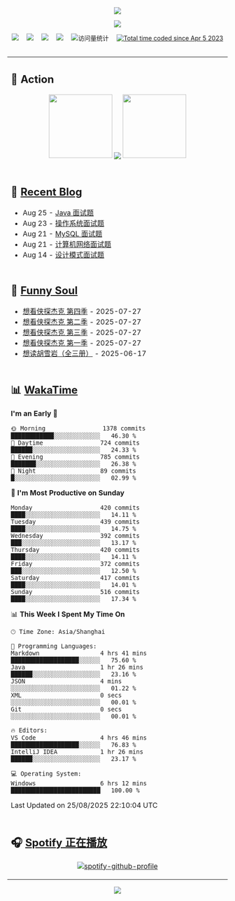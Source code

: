 <div align="center">

<img src="https://capsule-render.vercel.app/api?type=waving&color=timeGradient&height=300&&section=header&text=HI%20THERE!&fontSize=90&fontAlign=50&fontAlignY=30&desc=I%E2%80%99m%20@LI%20SIR%20%F0%9F%91%8B&descAlign=50&descSize=30&descAlignY=60&animation=twinkling" />

<div align="center">

  <!-- knock code pictures 敲代码的图片 -->
  <img order-radius="100px" src="https://img.lisir.me/image/my/001.gif"><br>

  <!-- profile logo 个人资料徽标 -->
  <div align="center">
    <a href="https://lisir.me/" title="点击跳转"><img src="https://img.shields.io/badge/Blog-%E4%B8%AA%E4%BA%BA%E5%8D%9A%E5%AE%A2-red"></a>&emsp;
    <a href="https://photo.lisir.me/" title="点击跳转"><img src="https://img.shields.io/badge/Photo-%E6%97%B6%E5%85%89%E7%9B%B8%E5%86%8C-blue"></a>&emsp;
    <a href="https://cloud.lisir.me/" title="点击跳转"><img src="https://img.shields.io/badge/Cloud%20Disk-%E6%88%91%E7%9A%84%E4%BA%91%E7%9B%98-green"></a>&emsp;
    <a href="https://nz.lisir.me/" title="点击跳转"><img src="https://img.shields.io/badge/%E5%93%AA%E5%90%92-%E7%9B%91%E6%8E%A7%E9%9D%A2%E6%9D%BF-blueviolet"></a>&emsp;
    <!-- visitor -->
    <img src="https://komarev.com/ghpvc/?username=wkwbk&label=Views&color=orange&style=flat" alt="访问量统计" />&emsp;
    <a href="https://wakatime.com/@2237354f-824a-4472-ae76-c1eca96c8908"><img src="https://wakatime.com/badge/user/2237354f-824a-4472-ae76-c1eca96c8908.svg" alt="Total time coded since Apr 5 2023" /></a>
  </div>

</div>

<br>

<div align="center">

<table>

<tr><td>

## 🚀 Action

<!-- github-readme-streak-stats 连续提交代码天数记录 -->
<div align="center">
  <img width="145" src="https://img.lisir.me/image/my/002.png">
  <img align="center" src="https://github-readme-stats.vercel.app/api?username=wkwbk&show_icons=true&theme=transparent">
  <img width="145" src="https://img.lisir.me/image/my/001.png">
</div>

<br>

</td></tr>

<tr><td>

<!-- 近期博客 -->
## 📃 [Recent Blog](https://lisir.me/)

<!-- feed start -->
- Aug 25 - [Java 面试题](https://lisir.me/Notes/Job/面试题解/05.Java-面试题)
- Aug 23 - [操作系统面试题](https://lisir.me/Notes/Job/面试题解/04.操作系统面试题)
- Aug 21 - [MySQL 面试题](https://lisir.me/Notes/Job/面试题解/00.MySQL-面试题)
- Aug 21 - [计算机网络面试题](https://lisir.me/Notes/Job/面试题解/03.计算机网络面试题)
- Aug 14 - [设计模式面试题](https://lisir.me/Notes/Job/面试题解/02.设计模式面试题)
<!-- feed end -->

</td></tr>

<tr><td>

<!-- 豆瓣 -->
## 🤾 [Funny Soul](https://movie.douban.com/people/li778057151)

<!-- START_SECTION:douban -->
* <a href='https://movie.douban.com/subject/37067733/' target='_blank'>想看侠探杰克 第四季</a> - 2025-07-27
* <a href='https://movie.douban.com/subject/35763119/' target='_blank'>想看侠探杰克 第二季</a> - 2025-07-27
* <a href='https://movie.douban.com/subject/36670568/' target='_blank'>想看侠探杰克 第三季</a> - 2025-07-27
* <a href='https://movie.douban.com/subject/30378897/' target='_blank'>想看侠探杰克 第一季</a> - 2025-07-27
* <a href='https://book.douban.com/subject/1752349/' target='_blank'>想读胡雪岩（全三册）</a> - 2025-06-17
<!-- END_SECTION:douban -->

</td></tr>

<tr><td>

<!-- wakatime 统计 -->
## 📊 [WakaTime](https://wakatime.com/@wkwbk)

<!--START_SECTION:waka-->
**I'm an Early 🐤** 

```text
🌞 Morning                1378 commits        ████████████░░░░░░░░░░░░░   46.30 % 
🌆 Daytime                724 commits         ██████░░░░░░░░░░░░░░░░░░░   24.33 % 
🌃 Evening                785 commits         ███████░░░░░░░░░░░░░░░░░░   26.38 % 
🌙 Night                  89 commits          █░░░░░░░░░░░░░░░░░░░░░░░░   02.99 % 
```
📅 **I'm Most Productive on Sunday** 

```text
Monday                   420 commits         ████░░░░░░░░░░░░░░░░░░░░░   14.11 % 
Tuesday                  439 commits         ████░░░░░░░░░░░░░░░░░░░░░   14.75 % 
Wednesday                392 commits         ███░░░░░░░░░░░░░░░░░░░░░░   13.17 % 
Thursday                 420 commits         ████░░░░░░░░░░░░░░░░░░░░░   14.11 % 
Friday                   372 commits         ███░░░░░░░░░░░░░░░░░░░░░░   12.50 % 
Saturday                 417 commits         ████░░░░░░░░░░░░░░░░░░░░░   14.01 % 
Sunday                   516 commits         ████░░░░░░░░░░░░░░░░░░░░░   17.34 % 
```


📊 **This Week I Spent My Time On** 

```text
🕑︎ Time Zone: Asia/Shanghai

💬 Programming Languages: 
Markdown                 4 hrs 41 mins       ███████████████████░░░░░░   75.60 % 
Java                     1 hr 26 mins        ██████░░░░░░░░░░░░░░░░░░░   23.16 % 
JSON                     4 mins              ░░░░░░░░░░░░░░░░░░░░░░░░░   01.22 % 
XML                      0 secs              ░░░░░░░░░░░░░░░░░░░░░░░░░   00.01 % 
Git                      0 secs              ░░░░░░░░░░░░░░░░░░░░░░░░░   00.01 % 

🔥 Editors: 
VS Code                  4 hrs 46 mins       ███████████████████░░░░░░   76.83 % 
IntelliJ IDEA            1 hr 26 mins        ██████░░░░░░░░░░░░░░░░░░░   23.17 % 

💻 Operating System: 
Windows                  6 hrs 12 mins       █████████████████████████   100.00 % 
```


 Last Updated on 25/08/2025 22:10:04 UTC
<!--END_SECTION:waka-->

</td></tr>

<tr><td>

## 🎧 [Spotify 正在播放](https://open.spotify.com/user/31s4ftvnfnus65uynvxmxu7rkfom)

<div align="center">

  [![spotify-github-profile](https://spotify-github-profile.kittinanx.com/api/view?uid=31s4ftvnfnus65uynvxmxu7rkfom&cover_image=true&theme=default&show_offline=true&background_color=121212&interchange=true&bar_color_cover=true)](https://spotify-github-profile.kittinanx.com/api/view?uid=31s4ftvnfnus65uynvxmxu7rkfom&redirect=true)

</div>

</td></tr>

</table>

</div>

<img src="https://capsule-render.vercel.app/api?type=waving&color=timeGradient&height=300&&section=footer&text=THE%20END!&fontSize=90&fontAlign=50&fontAlignY=70&desc=Hope%20your%20program%20is%20bug-free!&descAlign=50&descSize=30&descAlignY=40&animation=twinkling" />

</div>
